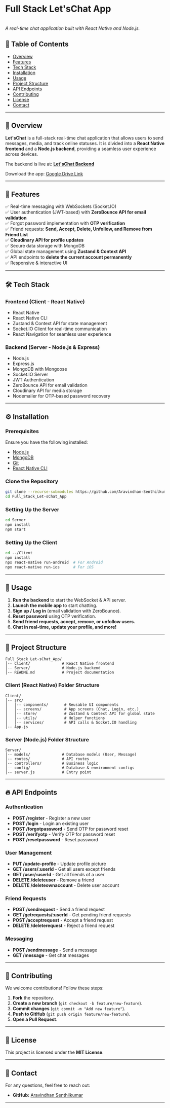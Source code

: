 # Full Stack Let'sChat App

\
*A real-time chat application built with React Native and Node.js.*

## 📌 Table of Contents

- [Overview](#overview)
- [Features](#features)
- [Tech Stack](#tech-stack)
- [Installation](#installation)
- [Usage](#usage)
- [Project Structure](#project-structure)
- [API Endpoints](#api-endpoints)
- [Contributing](#contributing)
- [License](#license)
- [Contact](#contact)

---

## 🚀 Overview

**Let'sChat** is a full-stack real-time chat application that allows users to send messages, media, and track online statuses. It is divided into a **React Native frontend** and a **Node.js backend**, providing a seamless user experience across devices.

The backend is live at: **[Let'sChat Backend](https://letschat-app-backend.onrender.com)**

Download the app: [Google Drive Link](https://drive.google.com/file/d/1U8DK3MQZErlsI83o1pCu4Xq5Sm7W0MXC/view?usp=sharing)

---

## 🌟 Features

✅ Real-time messaging with WebSockets (Socket.IO)\
✅ User authentication (JWT-based) with **ZeroBounce API for email validation**\
✅ Forgot password implementation with **OTP verification**\
✅ Friend requests: **Send, Accept, Delete, Unfollow, and Remove from Friend List**\
✅ **Cloudinary API for profile updates**\
✅ Secure data storage with MongoDB\
✅ Global state management using **Zustand & Context API**\
✅ API endpoints to **delete the current account permanently**\
✅ Responsive & interactive UI

---

## 🛠 Tech Stack

### **Frontend (Client - React Native)**

- React Native
- React Native CLI
- Zustand & Context API for state management
- Socket.IO Client for real-time communication
- React Navigation for seamless user experience

### **Backend (Server - Node.js & Express)**

- Node.js
- Express.js
- MongoDB with Mongoose
- Socket.IO Server
- JWT Authentication
- ZeroBounce API for email validation
- Cloudinary API for media storage
- Nodemailer for OTP-based password recovery

---

## ⚙️ Installation

### Prerequisites

Ensure you have the following installed:

- [Node.js](https://nodejs.org/)
- [MongoDB](https://www.mongodb.com/)
- [Git](https://git-scm.com/)
- [React Native CLI](https://reactnative.dev/docs/environment-setup)

### Clone the Repository

```sh
git clone --recurse-submodules https://github.com/Aravindhan-Senthilkumar/Full_Stack_Let-sChat_App.git
cd Full_Stack_Let-sChat_App
```

### Setting Up the Server

```sh
cd Server
npm install
npm start
```

### Setting Up the Client

```sh
cd ../Client
npm install
npx react-native run-android  # For Android
npx react-native run-ios      # For iOS
```

---

## 🎯 Usage

1. **Run the backend** to start the WebSocket & API server.
2. **Launch the mobile app** to start chatting.
3. **Sign up / Log in** (email validation with ZeroBounce).
4. **Reset password** using OTP verification.
5. **Send friend requests, accept, remove, or unfollow users.**
6. **Chat in real-time, update your profile, and more!**

---

## 📂 Project Structure

```
Full_Stack_Let-sChat_App/
│-- Client/              # React Native frontend
│-- Server/              # Node.js backend
│-- README.md            # Project documentation
```

### **Client (React Native) Folder Structure**

```
Client/
│-- src/
│   │-- components/       # Reusable UI components
│   │-- screens/          # App screens (Chat, Login, etc.)
│   │-- store/            # Zustand & Context API for global state
│   │-- utils/            # Helper functions
│   │-- services/         # API calls & Socket.IO handling
│-- App.js
```

### **Server (Node.js) Folder Structure**

```
Server/
│-- models/              # Database models (User, Message)
│-- routes/              # API routes
│-- controllers/         # Business logic
│-- config/              # Database & environment configs
│-- server.js            # Entry point
```

---

## 🔥 API Endpoints

### Authentication
- **POST /register** - Register a new user
- **POST /login** - Login an existing user
- **POST /forgotpassword** - Send OTP for password reset
- **POST /verifyotp** - Verify OTP for password reset
- **POST /resetpassword** - Reset password

### User Management
- **PUT /update-profile** - Update profile picture
- **GET /users/:userId** - Get all users except friends
- **GET /user/:userId** - Get all friends of a user
- **DELETE /deleteuser** - Remove a friend
- **DELETE /deleteownaccount** - Delete user account

### Friend Requests
- **POST /sendrequest** - Send a friend request
- **GET /getrequests/:userId** - Get pending friend requests
- **POST /acceptrequest** - Accept a friend request
- **DELETE /deleterequest** - Reject a friend request

### Messaging
- **POST /sendmessage** - Send a message
- **GET /message** - Get chat messages

---

## 🤝 Contributing

We welcome contributions! Follow these steps:

1. **Fork** the repository.
2. **Create a new branch** (`git checkout -b feature/new-feature`).
3. **Commit changes** (`git commit -m "Add new feature"`).
4. **Push to GitHub** (`git push origin feature/new-feature`).
5. **Open a Pull Request**.

---

## 📜 License

This project is licensed under the **MIT License**.

---

## 📧 Contact

For any questions, feel free to reach out:

- **GitHub:** [Aravindhan Senthilkumar](https://github.com/Aravindhan-Senthilkumar)

---





